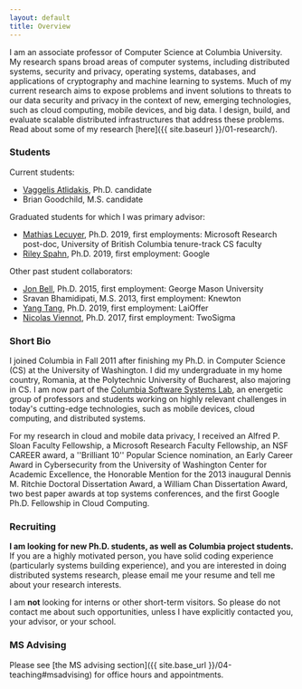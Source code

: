 ```yaml
---
layout: default
title: Overview
---
```


I am an associate professor of Computer Science at Columbia University. My research spans broad areas of computer systems,
including distributed systems, security and privacy, operating systems, databases, and applications of cryptography and machine
learning to systems.
Much of my current research aims to expose problems and invent solutions to threats to our data security and privacy in the context of new, emerging technologies, such as cloud computing, mobile devices, and big data.
I design, build, and evaluate scalable distributed infrastructures that address these problems.
Read about some of my research [here]({{ site.baseurl }}/01-research/).

### Students

Current students:
* [Vaggelis Atlidakis](http://www.cs.columbia.edu/~vatlidak/), Ph.D. candidate
* Brian Goodchild, M.S. candidate

Graduated students for which I was primary advisor:
* [Mathias Lecuyer](http://www.cs.columbia.edu/~mathias/), Ph.D. 2019, first employments:
  Microsoft Research post-doc, University of British Columbia tenure-track CS
  faculty
* [Riley Spahn](http://www.cs.columbia.edu/~riley/), Ph.D. 2019, first employment: Google

Other past student collaborators:
* [Jon Bell](http://jonbell.net), Ph.D. 2015, first employment: George Mason
  University
* Sravan Bhamidipati, M.S. 2013, first employment: Knewton
* [Yang Tang](http://www.cs.columbia.edu/~ty/), Ph.D. 2019, first employment:
  LaiOffer
* [Nicolas Viennot](https://github.com/nviennot), Ph.D. 2017, first employment: TwoSigma

### Short Bio

I joined Columbia in Fall 2011 after finishing my Ph.D. in Computer Science
(CS) at the University of Washington.
I did my undergraduate in my home country, Romania, at the Polytechnic
University of Bucharest, also majoring in CS.
I am now part of the [Columbia Software Systems Lab](http://systems.cs.columbia.edu/),
an energetic group of professors and students working on highly relevant challenges in
today's cutting-edge technologies, such as mobile devices, cloud computing, and
distributed systems.

For my research in cloud and mobile data privacy, I received 
an Alfred P. Sloan Faculty Fellowship, a Microsoft Research Faculty Fellowship,
an NSF CAREER award,  a ''Brilliant 10'' Popular Science nomination, an Early
Career Award in Cybersecurity from the University of Washington Center for
Academic Excellence, the Honorable Mention for the 2013 inaugural Dennis M. Ritchie
Doctoral Dissertation Award, a William Chan Dissertation Award, two
best paper awards at top systems conferences, and the first Google
Ph.D. Fellowship in Cloud Computing.




### Recruiting

**I am looking for new Ph.D. students, as well as Columbia project students.**
If you are a highly motivated person, you have solid coding experience
(particularly systems building experience), and you are interested in
doing distributed systems research, please email me your resume and
tell me about your research interests.

I am **not** looking for interns or other short-term visitors.
So please do not contact me about such opportunities, unless I have
explicitly contacted you, your advisor, or your school.


### MS Advising

Please see [the MS advising section]({{ site.base_url }}/04-teaching#msadvising) for office hours
and appointments.



